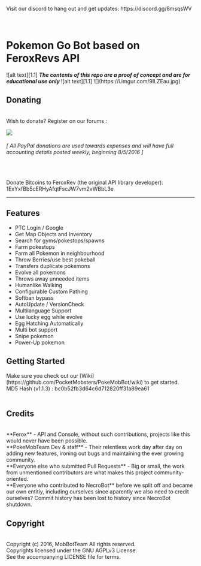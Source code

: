 <br>
Visit our discord to hang out and get updates: https://discord.gg/8msqsWV <br/>
<br>
<br>
<h1>Pokemon Go Bot based on FeroxRevs API</h1>
<!-- disclaimer -->
![alt text][1.1] <strong><em> The contents of this repo are a proof of concept and are for educational use only </em></strong> ![alt text][1.1]
![](https://i.imgur.com/9lLZEau.jpg)
<br>
<h2><a name="donating">Donating</a></h2>
<br>
Wish to donate? Register on our forums :


[![](https://i.imgur.com/9al9LSj.gif)](http://forum.pokemobbot.com/)

<h6><em>[ All PayPal donations are used towards expenses and will have full accounting details posted weekly, beginning 8/5/2016 ]</em></h6><br>

Donate Bitcoins to FeroxRev (the original API library developer): <br>
1ExYxfBb5cERHyAfqtFscJW7vm2vWBbL3e <br>



<hr/>

<h2><a name="features">Features</a></h2>

 - PTC Login / Google
 - Get Map Objects and Inventory
 - Search for gyms/pokestops/spawns
 - Farm pokestops
 - Farm all Pokemon in neighbourhood
 - Throw Berries/use best pokeball
 - Transfers duplicate pokemons
 - Evolve all pokemons
 - Throws away unneeded items
 - Humanlike Walking
 - Configurable Custom Pathing
 - Softban bypass
 - AutoUpdate / VersionCheck
 - Multilanguage Support
 - Use lucky egg while evolve
 - Egg Hatching Automatically
 - Multi bot support
 - Snipe pokemon
 - Power-Up pokemon
 
<h2><a name="getting-started">Getting Started</a></h2>
Make sure you check out our [Wiki](https://github.com/PocketMobsters/PokeMobBot/wiki) to get started. <br>
MD5 Hash (v1.1.3) : bc0b52fb3d64c6d712820ff31a89ea61 <br>
<br>
<h2><a name="credits">Credits</a></h2><br>
**Ferox** - API and Console, without such contributions, projects like this would never have been possible. <br/>
**PokeMobTeam Dev & staff** - Their relentless work day after day on adding new features, ironing out bugs and maintaining the ever growing community.<br>
**Everyone else who submitted Pull Requests** - Big or small, the work from unmentioned contributors are what makes this project community-oriented. <br>
**Everyone who contributed to NecroBot** before we split off and became our own entitiy, including ourselves since aparently we also need to credit ourselves? Commit history has been lost to history since NecroBot shutdown.
<br>
<h2><a name="copyright">Copyright</a></h2><br>
 Copyright (c) 2016, MobBotTeam  All rights reserved.<br>
 Copyrights licensed under the GNU AGPLv3 License.<br>
 See the accompanying LICENSE file for terms.<br>
